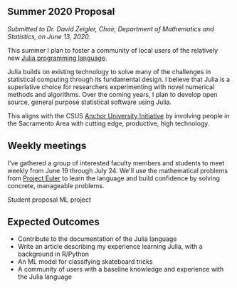 ## Summer 2020 Proposal

_Submitted to Dr. David Zeigler, Chair, Department of Mathematics and Statistics, on June 13, 2020._

This summer I plan to foster a community of local users of the relatively new [Julia programming language](https://julialang.org/).

Julia builds on existing technology to solve many of the challenges in statistical computing through its fundamental design.
I believe that Julia is a superlative choice for researchers experimenting with novel numerical methods and algorithms.
Over the coming years, I plan to develop open source, general purpose statistical software using Julia.

This aligns with the CSUS [Anchor University Initiative](https://www.csus.edu/experience/anchor-university/) by involving people in the Sacramento Area with cutting edge, productive, high technology.


## Weekly meetings

I've gathered a group of interested faculty members and students to meet weekly from June 19 through July 24.
We'll use the mathematical problems from [Project Euler](https://projecteuler.net/) to learn the language and build confidence by solving concrete, manageable problems.

Student proposal ML project


## Expected Outcomes

- Contribute to the documentation of the Julia language
- Write an article describing my experience learning Julia, with a background in R/Python
- An ML model for classifying skateboard tricks
- A community of users with a baseline knowledge and experience with the Julia language
